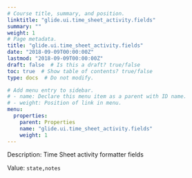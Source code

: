 ```yaml
---
# Course title, summary, and position.
linktitle: "glide.ui.time_sheet_activity.fields"
summary: ""
weight: 1
# Page metadata.
title: "glide.ui.time_sheet_activity.fields"
date: "2018-09-09T00:00:00Z"
lastmod: "2018-09-09T00:00:00Z"
draft: false  # Is this a draft? true/false
toc: true  # Show table of contents? true/false
type: docs  # Do not modify.

# Add menu entry to sidebar.
# - name: Declare this menu item as a parent with ID name.
# - weight: Position of link in menu.
menu:
  properties:
    parent: Properties
    name: "glide.ui.time_sheet_activity.fields"
    weight: 1
---
```


Description: Time Sheet activity formatter fields


Value: `state,notes`